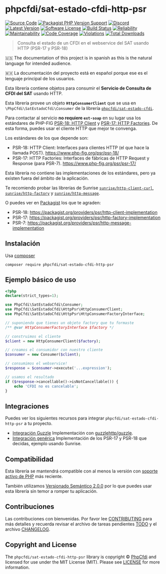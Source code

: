 # phpcfdi/sat-estado-cfdi-http-psr

[![Source Code][badge-source]][source]
[![Packagist PHP Version Support][badge-php-version]][php-version]
[![Discord][badge-discord]][discord]
[![Latest Version][badge-release]][release]
[![Software License][badge-license]][license]
[![Build Status][badge-build]][build]
[![Reliability][badge-reliability]][reliability]
[![Maintainability][badge-maintainability]][maintainability]
[![Code Coverage][badge-coverage]][coverage]
[![Violations][badge-violations]][violations]
[![Total Downloads][badge-downloads]][downloads]

> Consulta el estado de un CFDI en el webservice del SAT usando HTTP (PSR-17 y PSR-18)

:us: The documentation of this project is in spanish as this is the natural language for intended audience.

:mexico: La documentación del proyecto está en español porque ese es el lenguaje principal de los usuarios.

Esta librería contiene objetos para consumir el **Servicio de Consulta de CFDI del SAT** usando HTTP.

Esta librería provee un objeto **`HttpConsumerClient`** que se usa en `\PhpCfdi\SatEstadoCfdi\Consumer`
de la librería [`phpcfdi/sat-estado-cfdi`](https://github.com/phpcfdi/sat-estado-cfdi).

Para contactar al servicio **no requiere `ext-soap`** en su lugar usa los estándares de PHP-FIG
[PSR-18: HTTP Client](https://www.php-fig.org/psr/psr-18/) y [PSR-17: HTTP Factories](https://www.php-fig.org/psr/psr-17/).
De esta forma, puedes usar el cliente HTTP que mejor te convenga.

Los estándares de los que depende son:

- PSR-18: HTTP Client: Interfaces para clientes HTTP (el que hace la llamada POST).
  <https://www.php-fig.org/psr/psr-18/>
- PSR-17: HTTP Factories: Interfaces de fábricas de HTTP Request y Response (para PSR-7).
  <https://www.php-fig.org/psr/psr-17/>

Esta librería no contiene las implementaciones de los estándares, pero ya existen fuera del ámbito de la aplicación.

Te recomiendo probar las librerías de Sunrise
[`sunrise/http-client-curl`](https://github.com/sunrise-php/http-client-curl),
[`sunrise/http-factory`](https://github.com/sunrise-php/http-factory) y
[`sunrise/http-message`](https://github.com/sunrise-php/http-message).

O puedes ver en [Packagist](https://packagist.org/) los que te agraden:

  - PSR-18: <https://packagist.org/providers/psr/http-client-implementation>
  - PSR-17: <https://packagist.org/providers/psr/http-factory-implementation>
  - PSR-7: <https://packagist.org/providers/psr/http-message-implementation>

## Instalación

Usa [composer](https://getcomposer.org/)

```shell
composer require phpcfdi/sat-estado-cfdi-http-psr
```

## Ejemplo básico de uso

```php
<?php
declare(strict_types=1);

use PhpCfdi\SatEstadoCfdi\Consumer;
use PhpCfdi\SatEstadoCfdi\HttpPsr\HttpConsumerClient;
use PhpCfdi\SatEstadoCfdi\HttpPsr\HttpConsumerFactoryInterface;

// suponiendo que tienes un objeto factory que tu formaste
/** @var HttpConsumerFactoryInterface $factory */

// construimos el cliente
$client = new HttpConsumerClient($factory);

// creamos el consumidor con nuestro cliente
$consumer = new Consumer($client);

// consumimos el webservice!
$response = $consumer->execute('...expression');

// usamos el resultado
if ($response->cancellable()->isNotCancellable()) {
    echo 'CFDI no es cancelable';
}
```

## Integraciones

Puedes ver los siguientes recursos para integrar `phpcfdi/sat-estado-cfdi-http-psr` a tu proyecto.

- [Integración Guzzle](docs/integracion-guzzle.md)
  Implementación con [guzzlehttp/guzzle](https://github.com/guzzle/guzzle).
- [Integración genérica](docs/integracion-generica.md)
  Implementación de los PSR-17 y PSR-18 que decidas, ejemplo usando Sunrise.

## Compatibilidad

Esta librería se mantendrá compatible con al menos la versión con
[soporte activo de PHP](https://www.php.net/supported-versions.php) más reciente.

También utilizamos [Versionado Semántico 2.0.0](docs/SEMVER.md) por lo que puedes usar esta librería
sin temor a romper tu aplicación.

## Contribuciones

Las contribuciones con bienvenidas. Por favor lee [CONTRIBUTING][] para más detalles
y recuerda revisar el archivo de tareas pendientes [TODO][] y el archivo [CHANGELOG][].

## Copyright and License

The `phpcfdi/sat-estado-cfdi-http-psr` library is copyright © [PhpCfdi](https://www.phpcfdi.com/)
and licensed for use under the MIT License (MIT). Please see [LICENSE][] for more information.

[contributing]: https://github.com/phpcfdi/sat-estado-cfdi-http-psr/blob/main/CONTRIBUTING.md
[changelog]: https://github.com/phpcfdi/sat-estado-cfdi-http-psr/blob/main/docs/CHANGELOG.md
[todo]: https://github.com/phpcfdi/sat-estado-cfdi-http-psr/blob/main/docs/TODO.md

[source]: https://github.com/phpcfdi/sat-estado-cfdi-http-psr
[php-version]: https://packagist.org/packages/phpcfdi/sat-estado-cfdi-http-psr
[discord]: https://discord.gg/aFGYXvX
[release]: https://github.com/phpcfdi/sat-estado-cfdi-http-psr/releases
[license]: https://github.com/phpcfdi/sat-estado-cfdi-http-psr/blob/main/LICENSE
[build]: https://github.com/phpcfdi/sat-estado-cfdi-http-psr/actions/workflows/build.yml?query=branch:main
[reliability]:https://sonarcloud.io/component_measures?id=phpcfdi_sat-estado-cfdi-http-psr&metric=Reliability
[maintainability]: https://sonarcloud.io/component_measures?id=phpcfdi_sat-estado-cfdi-http-psr&metric=Maintainability
[coverage]: https://sonarcloud.io/component_measures?id=phpcfdi_sat-estado-cfdi-http-psr&metric=Coverage
[violations]: https://sonarcloud.io/project/issues?id=phpcfdi_sat-estado-cfdi-http-psr&resolved=false
[downloads]: https://packagist.org/packages/phpcfdi/sat-estado-cfdi-http-psr

[badge-source]: https://img.shields.io/badge/source-phpcfdi/sat--estado--cfdi--http--psr-blue?logo=github
[badge-discord]: https://img.shields.io/discord/459860554090283019?logo=discord
[badge-php-version]: https://img.shields.io/packagist/php-v/phpcfdi/sat-estado-cfdi-http-psr?logo=php
[badge-release]: https://img.shields.io/github/release/phpcfdi/sat-estado-cfdi-http-psr?logo=git
[badge-license]: https://img.shields.io/github/license/phpcfdi/sat-estado-cfdi-http-psr?logo=open-source-initiative
[badge-build]: https://img.shields.io/github/workflow/status/phpcfdi/sat-estado-cfdi-http-psr/build/main?logo=github-actions
[badge-reliability]: https://sonarcloud.io/api/project_badges/measure?project=phpcfdi_sat-estado-cfdi-http-psr&metric=reliability_rating
[badge-maintainability]: https://sonarcloud.io/api/project_badges/measure?project=phpcfdi_sat-estado-cfdi-http-psr&metric=sqale_rating
[badge-coverage]: https://img.shields.io/sonar/coverage/phpcfdi_sat-estado-cfdi-http-psr/main?logo=sonarcloud&server=https%3A%2F%2Fsonarcloud.io
[badge-violations]: https://img.shields.io/sonar/violations/phpcfdi_sat-estado-cfdi-http-psr/main?format=long&logo=sonarcloud&server=https%3A%2F%2Fsonarcloud.io
[badge-downloads]: https://img.shields.io/packagist/dt/phpcfdi/sat-estado-cfdi-http-psr?logo=packagist
